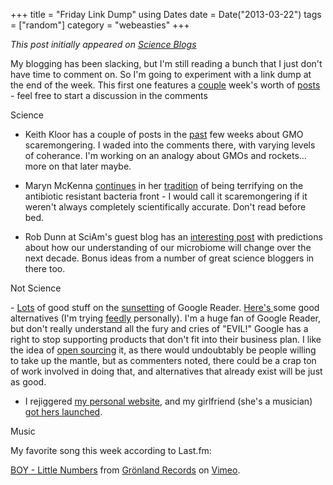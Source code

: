 +++
title = "Friday Link Dump"
using Dates
date = Date("2013-03-22")
tags = ["random"]
category = "webeasties"
+++

_This post initially appeared on [Science Blogs](http://scienceblogs.com/webeasties)_

My blogging has been slacking, but I'm still reading a bunch that I just don't have time to comment on. So I'm going to experiment with a link dump at the end of the week. This first one features a [couple](http://blogs.discovermagazine.com/collideascape/2013/03/08/a-rebuttal/#.UUjTvFt4bu0) week's worth of [posts](http://blogs.discovermagazine.com/collideascape/2013/03/11/the-real-seeds-of-deception/) - feel free to start a discussion in the comments

Science

- Keith Kloor has a couple of posts in the [past](http://blogs.discovermagazine.com/collideascape/2013/03/17/the-anti-gmo-movements-clever-marketing-gimmick/) few weeks about GMO scaremongering. I waded into the comments there, with varying levels of coherance. I'm working on an analogy about GMOs and rockets... more on that later maybe.

- Maryn McKenna [continues](http://www.wired.com/wiredscience/2013/03/uk-cmo-report/) in her [tradition](http://www.wired.com/wiredscience/2013/03/cre-cdc/) of being terrifying on the antibiotic resistant bacteria front - I would call it scaremongering if it weren't always completely scientifically accurate. Don't read before bed.

- Rob Dunn at SciAm's guest blog has an [interesting post](http://blogs.scientificamerican.com/guest-blog/2013/03/19/ten-predictions-on-the-future-of-your-microbial-health/) with predictions about how our understanding of our microbiome will change over the next decade. Bonus ideas from a number of great science bloggers in there too.

Not Science

- [Lots](http://arstechnica.com/business/2013/03/google-reader-will-rise-again-as-part-of-google/) of good stuff on the [sunsetting](http://googlereader.blogspot.com/2013/03/powering-down-google-reader.html) of Google Reader. [Here's ](http://www.extremetech.com/computing/101011-6-google-reader-replacements)some good alternatives (I'm trying [feedly](feedly.com) personally). I'm a huge fan of Google Reader, but don't really understand all the fury and cries of "EVIL!" Google has a right to stop supporting products that don't fit into their business plan. I like the idea of [open sourcing](https://plus.google.com/+TimOReilly/posts/9798Knrheh4) it, as there would undoubtably be people willing to take up the mantle, but as commenters noted, there could be a crap ton of work involved in doing that, and alternatives that already exist will be just as good.

- I rejiggered [my personal website](http://www.kevinbonham.com), and my girlfriend (she's a musician) [got hers launched](http://www.rachelrynick.com).

Music

My favorite song this week according to Last.fm:

[BOY - Little Numbers](http://vimeo.com/27190020) from [Grönland Records](http://vimeo.com/user4216968) on [Vimeo](http://vimeo.com).
 

      
  
